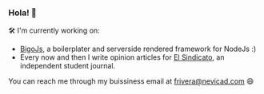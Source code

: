 ### Hola! 👋
🛠 I'm currently working on: 
- [BigoJs](https://github.com/fabrv/bigojs), a boilerplater and serverside rendered framework for NodeJs :)
- Every now and then I write opinion articles for [El Sindicato](https://github.com/nevicad/sindicato-ufm), an independent student journal.

You can reach me through my buissiness email at frivera@nevicad.com 😄
<!--
**fabrv/fabrv** is a ✨ _special_ ✨ repository because its `README.md` (this file) appears on your GitHub profile.

Here are some ideas to get you started:

- 🔭 I’m currently working on ...
- 🌱 I’m currently learning ...
- 👯 I’m looking to collaborate on ...
- 🤔 I’m looking for help with ...
- 💬 Ask me about ...
- 📫 How to reach me: ...
- 😄 Pronouns: ...
- ⚡ Fun fact: ...
-->
